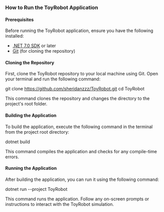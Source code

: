 ### How to Run the ToyRobot Application

#### Prerequisites

Before running the ToyRobot application, ensure you have the following installed:

- [.NET 7.0 SDK](https://dotnet.microsoft.com/download/dotnet/7.0) or later
- [Git](https://git-scm.com/downloads) (for cloning the repository)

#### Cloning the Repository

First, clone the ToyRobot repository to your local machine using Git. Open your terminal and run the following command:

git clone https://github.com/sheridanzzz/ToyRobot.git
cd ToyRobot


This command clones the repository and changes the directory to the project's root folder.

#### Building the Application

To build the application, execute the following command in the terminal from the project root directory:

dotnet build

This command compiles the application and checks for any compile-time errors.


#### Running the Application

After building the application, you can run it using the following command:

dotnet run --project ToyRobot


This command runs the application. Follow any on-screen prompts or instructions to interact with the ToyRobot simulation.


